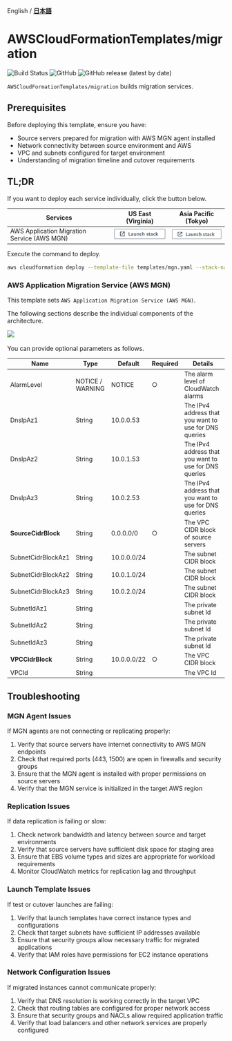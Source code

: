 English / [**日本語**](README_JP.md)

# AWSCloudFormationTemplates/migration
![Build Status](https://codebuild.ap-northeast-1.amazonaws.com/badges?uuid=eyJlbmNyeXB0ZWREYXRhIjoiZ3Z5MUkzdXRFcEtqM25ST0lZdW93ZVBKTnRXTk1WRGFUNkk2MzFpVERGNHp1dHU2RDNReU5IUlAvTitlRGgxNE03N3Y4ejZFaTNDVmpXdDZDK1pjRUFBPSIsIml2UGFyYW1ldGVyU3BlYyI6IllkWXQ5VVNaWE9QSnZkN3EiLCJtYXRlcmlhbFNldFNlcmlhbCI6MX0%3D&branch=main)
![GitHub](https://img.shields.io/github/license/eijikominami/aws-cloudformation-templates)
![GitHub release (latest by date)](https://img.shields.io/github/v/release/eijikominami/aws-cloudformation-templates)
 
``AWSCloudFormationTemplates/migration`` builds migration services.

## Prerequisites

Before deploying this template, ensure you have:

- Source servers prepared for migration with AWS MGN agent installed
- Network connectivity between source environment and AWS
- VPC and subnets configured for target environment
- Understanding of migration timeline and cutover requirements

## TL;DR

If you want to deploy each service individually, click the button below.

| Services | US East (Virginia) | Asia Pacific (Tokyo) |
| --- | --- | --- |
| AWS Application Migration Service (AWS MGN) | [![cloudformation-launch-stack](../images/cloudformation-launch-stack.png)](https://console.aws.amazon.com/cloudformation/home?region=us-east-1#/stacks/create/review?stackName=MGN&templateURL=https://eijikominami.s3-ap-northeast-1.amazonaws.com/aws-cloudformation-templates/migration/mgn.yaml) | [![cloudformation-launch-stack](../images/cloudformation-launch-stack.png)](https://console.aws.amazon.com/cloudformation/home?region=ap-northeast-1#/stacks/create/review?stackName=MGN&templateURL=https://eijikominami.s3-ap-northeast-1.amazonaws.com/aws-cloudformation-templates/migration/mgn.yaml) |

Execute the command to deploy.

```bash
aws cloudformation deploy --template-file templates/mgn.yaml --stack-name MGN --capabilities CAPABILITY_NAMED_IAM CAPABILITY_AUTO_EXPAND
```

### AWS Application Migration Service (AWS MGN)

This template sets ``AWS Application Migration Service (AWS MGN)``.

The following sections describe the individual components of the architecture.

![](https://docs.aws.amazon.com/images/prescriptive-guidance/latest/patterns/images/pattern-img/21346c0f-0643-4f4f-b21f-fdfe24fc6a8f/images/bd0dfd42-4ab0-466f-b696-804dedcf4513.png)

You can provide optional parameters as follows.

| Name | Type | Default | Required | Details |  
| --- | --- | --- | --- | --- |
| AlarmLevel | NOTICE / WARNING | NOTICE | ○ | The alarm level of CloudWatch alarms |
| DnsIpAz1 | String | 10.0.0.53 | | The IPv4 address that you want to use for DNS queries | 
| DnsIpAz2 | String | 10.0.1.53 | | The IPv4 address that you want to use for DNS queries | 
| DnsIpAz3 | String | 10.0.2.53 | | The IPv4 address that you want to use for DNS queries | 
| **SourceCidrBlock** | String | 0.0.0.0/0 | ○ | The VPC CIDR block of source servers |
| SubnetCidrBlockAz1 | String | 10.0.0.0/24 | | The subnet CIDR block |
| SubnetCidrBlockAz2 | String | 10.0.1.0/24 | | The subnet CIDR block |
| SubnetCidrBlockAz3 | String | 10.0.2.0/24 | | The subnet CIDR block |
| SubnetIdAz1 | String | | | The private subnet Id |
| SubnetIdAz2 | String | | | The private subnet Id |
| SubnetIdAz3 | String | | | The private subnet Id |
| **VPCCidrBlock** | String | 10.0.0.0/22 | ○ | The VPC CIDR block |
| VPCId | String | | | The VPC Id |

## Troubleshooting

### MGN Agent Issues

If MGN agents are not connecting or replicating properly:

1. Verify that source servers have internet connectivity to AWS MGN endpoints
2. Check that required ports (443, 1500) are open in firewalls and security groups
3. Ensure that the MGN agent is installed with proper permissions on source servers
4. Verify that the MGN service is initialized in the target AWS region

### Replication Issues

If data replication is failing or slow:

1. Check network bandwidth and latency between source and target environments
2. Verify that source servers have sufficient disk space for staging area
3. Ensure that EBS volume types and sizes are appropriate for workload requirements
4. Monitor CloudWatch metrics for replication lag and throughput

### Launch Template Issues

If test or cutover launches are failing:

1. Verify that launch templates have correct instance types and configurations
2. Check that target subnets have sufficient IP addresses available
3. Ensure that security groups allow necessary traffic for migrated applications
4. Verify that IAM roles have permissions for EC2 instance operations

### Network Configuration Issues

If migrated instances cannot communicate properly:

1. Verify that DNS resolution is working correctly in the target VPC
2. Check that routing tables are configured for proper network access
3. Ensure that security groups and NACLs allow required application traffic
4. Verify that load balancers and other network services are properly configured